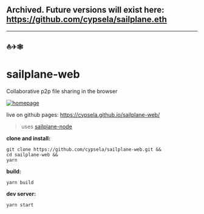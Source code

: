 ## Archived. Future versions will exist here: https://github.com/cypsela/sailplane.eth

---

### ⛵✈🕸
# sailplane-web
Collaborative p2p file sharing in the browser

[![homepage](./imgs/homepage.png?raw=true)](https://cypsela.github.io/sailplane-web/)

live on github pages: https://cypsela.github.io/sailplane-web/

> uses [sailplane-node](https://github.com/cypsela/sailplane-node)

**clone and install:**
```
git clone https://github.com/cypsela/sailplane-web.git &&
cd sailplane-web &&
yarn
```

**build:**
```
yarn build
```

**dev server:**
```
yarn start
```
